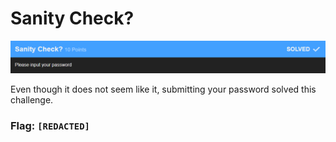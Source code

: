 # Sanity Check?

![](SanityCheck.png)

Even though it does not seem like it, submitting your password solved this challenge.

### Flag: `[REDACTED]`